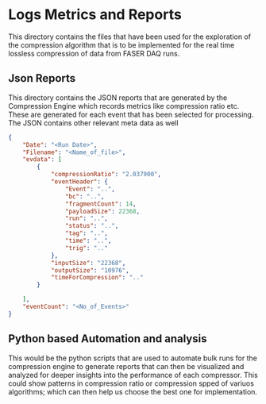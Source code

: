 # Logs Metrics and Reports

This directory contains the files that have been used for the exploration of the compression algorithm that is to be implemented for the real time lossless compression of data from FASER DAQ runs. <p>
## Json Reports
This directory contains the JSON reports that are generated by the Compression Engine which records metrics like compression ratio etc. These are generated for each event that has been selected for processing. The JSON contains other relevant meta data as well
```json
{
    "Date": "<Run Date>",
    "Filename": "<Name_of_file>",
    "evdata": [
        {
            "compressionRatio": "2.037900",
            "eventHeader": {
                "Event": "..",
                "bc": "..",
                "fragmentCount": 14,
                "payloadSize": 22368,
                "run": "..",
                "status": "..",
                "tag": "..",
                "time": "..",
                "trig": ".."
            },
            "inputSize": "22368",
            "outputSize": "10976",
            "timeForCompression": ".."
        }

    ],
    "eventCount": "<No_of_Events>"
}
```
## Python based Automation and analysis
This would be the python scripts that are used to automate bulk runs for the compression engine to generate reports that can then be visualized and analyzed for deeper insights into the performance of each compressor. This could show patterns in compression ratio or compression spped of variuos algorithms; which can then help us choose the best one for implementation.
